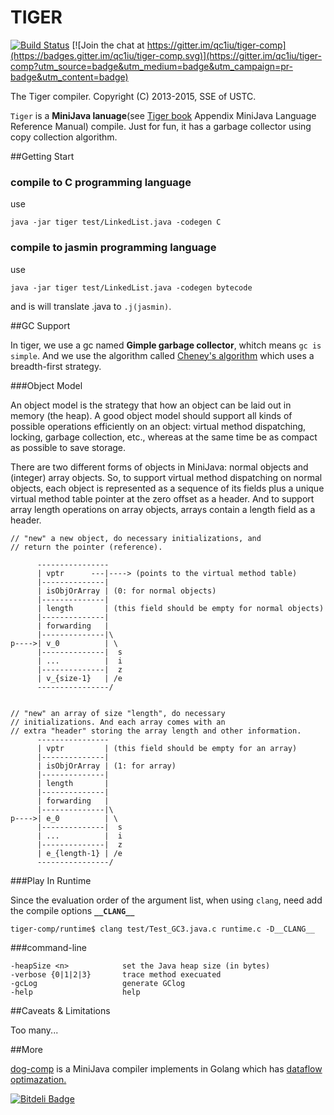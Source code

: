 TIGER
=====

[![Build Status](https://travis-ci.org/qc1iu/tiger-comp.svg?branch=master)](https://travis-ci.org/qc1iu/tiger-comp)   [![Join the chat at https://gitter.im/qc1iu/tiger-comp](https://badges.gitter.im/qc1iu/tiger-comp.svg)](https://gitter.im/qc1iu/tiger-comp?utm_source=badge&utm_medium=badge&utm_campaign=pr-badge&utm_content=badge)

The Tiger compiler. Copyright (C) 2013-2015, SSE of USTC.

`Tiger` is a **MiniJava lanuage**(see [Tiger book](http://www.cs.princeton.edu/~appel/modern/java/) Appendix MiniJava Language
Reference Manual) compile. Just for fun, it has a garbage collector using copy collection algorithm.


##Getting Start


### compile to C programming language
use 

	java -jar tiger test/LinkedList.java -codegen C

### compile to jasmin programming language
use

	java -jar tiger test/LinkedList.java -codegen bytecode

and is will translate .java to `.j(jasmin)`.

##GC Support

In tiger, we use a gc named **Gimple garbage collector**, whitch means `gc is simple`. And we use the algorithm called [Cheney's algorithm](https://en.wikipedia.org/wiki/Cheney's_algorithm) which uses a breadth-first strategy.

###Object Model

An object model is the strategy that how an object can be laid out in memory (the heap). A good object model should support all kinds of possible operations efficiently on an object: virtual method dispatching, locking, garbage collection, etc., whereas at the same time be as compact as possible to save storage. 

There are two different forms of objects in MiniJava: normal objects and (integer) array objects. So, to support virtual method dispatching on normal objects, each object is represented as a sequence of its fields plus a unique virtual method table pointer at the zero offset as a header. And to support array length operations on array objects, arrays contain a length field as a header.


	// "new" a new object, do necessary initializations, and
	// return the pointer (reference).
	
		  ----------------
	      | vptr      ---|----> (points to the virtual method table)
	      |--------------|
	      | isObjOrArray | (0: for normal objects)
	      |--------------|
	      | length       | (this field should be empty for normal objects)
	      |--------------|
	      | forwarding   |
	      |--------------|\
	p---->| v_0          | \
	      |--------------|  s
	      | ...          |  i
	      |--------------|  z
	      | v_{size-1}   | /e
	      ----------------/


	// "new" an array of size "length", do necessary
	// initializations. And each array comes with an
	// extra "header" storing the array length and other information.
		  ----------------
		  | vptr         | (this field should be empty for an array)
		  |--------------|
		  | isObjOrArray | (1: for array)
		  |--------------|
		  | length       |
		  |--------------|
	      | forwarding   |
		  |--------------|\
	p---->| e_0          | \
      	  |--------------|  s
      	  | ...          |  i
      	  |--------------|  z
      	  | e_{length-1} | /e
      	  ----------------/

###Play In Runtime

Since the evaluation order of the argument list, when using `clang`, need add the compile options **`__CLANG__`**
	
	tiger-comp/runtime$ clang test/Test_GC3.java.c runtime.c -D__CLANG__

###command-line

	-heapSize <n>            set the Java heap size (in bytes)
	-verbose {0|1|2|3}       trace method execuated
   	-gcLog                   generate GClog
   	-help                    help


##Caveats & Limitations

Too many...

##More

[dog-comp](https://github.com/qc1iu/dog-comp "dog-comp") is a MiniJava compiler  implements in Golang which has [dataflow optimazation.](https://en.wikipedia.org/wiki/Data-flow_analysis)




[![Bitdeli Badge](https://d2weczhvl823v0.cloudfront.net/qc1iu/tiger-comp/trend.png)](https://bitdeli.com/free "Bitdeli Badge")

